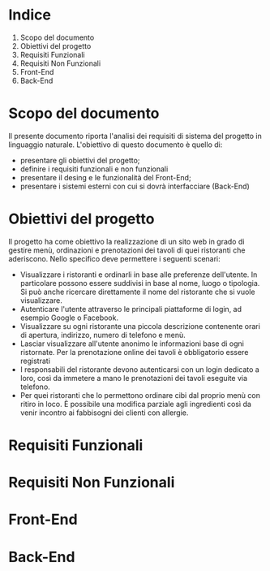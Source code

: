# Indice

<!-- TO DO -->

1. Scopo del documento
2. Obiettivi del progetto
3. Requisiti Funzionali
4. Requisiti Non Funzionali
5. Front-End
6. Back-End

# Scopo del documento

Il presente documento riporta l'analisi dei requisiti di sistema del progetto <!-- NOME PROGETTO --> in linguaggio naturale.
L'obiettivo di questo documento è quello di:

- presentare gli obiettivi del progetto;
- definire i requisiti funzionali e non funzionali
- presentare il desing e le funzionalità del Front-End;
- presentare i sistemi esterni con cui <!-- NOME PROGETTO --> si dovrà interfacciare (Back-End)

# Obiettivi del progetto

Il progetto ha come obiettivo la realizzazione di un sito web <!-- multipiattaforma (?) --> in grado di gestire menù, ordinazioni e prenotazioni dei tavoli di quei ristoranti che aderiscono.
Nello specifico <!-- NOME PROGETTO --> deve permettere i seguenti scenari:

- Visualizzare i ristoranti e ordinarli in base alle preferenze dell'utente. In particolare possono essere suddivisi in base al nome, luogo o tipologia. Si può anche ricercare direttamente il nome del ristorante che si vuole visualizzare.
- Autenticare l'utente attraverso le principali piattaforme di login, ad esempio Google o Facebook.
- Visualizzare su ogni ristorante una piccola descrizione contenente orari di apertura, indirizzo, numero di telefono e menù.
- Lasciar visualizzare all'utente anonimo le informazioni base di ogni ristornate. Per la prenotazione online dei tavoli è obbligatorio essere registrati
- I responsabili del ristorante devono autenticarsi con un login dedicato a loro, così da immetere a mano le prenotazioni dei tavoli eseguite via telefono.
- Per quei ristoranti che lo permettono ordinare cibi dal proprio menù con ritiro in loco. È possibile una modifica parziale agli ingredienti così da venir incontro ai fabbisogni dei clienti con allergie.

# Requisiti Funzionali

<!-- Elenchi di funzionalità o servizi che il sistema deve fornire.
Descrivono anche il comportamento del sistema a fronte di particolari input e come esso dovrebbe reagire in determinate situazioni -->

# Requisiti Non Funzionali

<!-- I requisiti non funzionali sono tutte quelle caratteristiche del software non richieste dal cliente, ma che influenzano pesantemente il lavoro degli sviluppatori, poiché non descrivono cosa, ma come il sistema fa ad eseguire certi compiti -->

# Front-End

# Back-End
